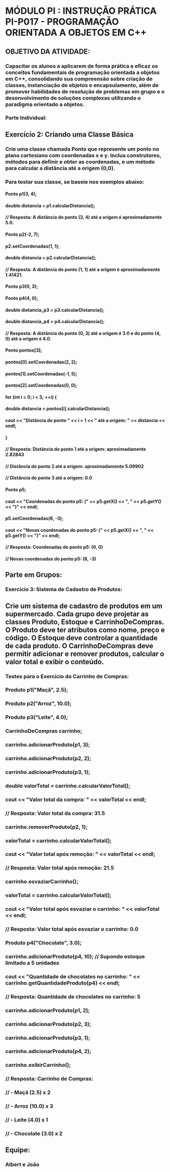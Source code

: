# MÓDULO PI : INSTRUÇÃO PRÁTICA PI-P017 - PROGRAMAÇÃO ORIENTADA A OBJETOS EM C++

## OBJETIVO DA ATIVIDADE:

###  Capacitar os alunos a aplicarem de forma prática e eficaz os conceitos fundamentais de programação orientada a objetos em C++, consolidando sua compreensão sobre criação de classes, instanciação de objetos e encapsulamento, além de promover habilidades de resolução de problemas em grupo e o desenvolvimento de soluções complexas utilizando o paradigma orientado a objetos.

### Parte Individual:
## Exercício 2: Criando uma Classe Básica
### Crie uma classe chamada Ponto que represente um ponto no plano cartesiano com coordenadas x e y. Inclua construtores, métodos para definir e obter as coordenadas, e um método para calcular a distância até a origem (0,0). 
### Para testar sua classe, se baseie nos exemplos abaixo:

#### Ponto p1(3, 4);
#### double distancia = p1.calcularDistancia();
#### // Resposta: A distância do ponto (3, 4) até a origem é aproximadamente 5.0.

#### Ponto p2(-2, 7);
#### p2.setCoordenadas(1, 1);
#### double distancia = p2.calcularDistancia();
#### // Resposta: A distância do ponto (1, 1) até a origem é aproximadamente 1.41421.

#### Ponto p3(0, 3);
#### Ponto p4(4, 0);
#### double distancia_p3 = p3.calcularDistancia();
#### double distancia_p4 = p4.calcularDistancia();
#### // Resposta: A distância do ponto (0, 3) até a origem é 3.0 e do ponto (4, 0) até a origem é 4.0.

#### Ponto pontos[3];
#### pontos[0].setCoordenadas(2, 2);
#### pontos[1].setCoordenadas(-1, 5);
#### pontos[2].setCoordenadas(0, 0);

#### for (int i = 0; i < 3; ++i) {
 #### double distancia = pontos[i].calcularDistancia();
 #### cout << "Distância do ponto " << i + 1 << " até a origem: " << distancia << endl;
#### }
#### // Resposta: Distância do ponto 1 até a origem: aproximadamente 2.82843
#### // Distância do ponto 2 até a origem: aproximadamente 5.09902
#### // Distância do ponto 3 até a origem: 0.0

#### Ponto p5;
#### cout << "Coordenadas do ponto p5: (" << p5.getX() << ", " << p5.getY() << ")" << endl;
#### p5.setCoordenadas(8, -3);
#### cout << "Novas coordenadas do ponto p5: (" << p5.getX() << ", " << p5.getY() << ")" << endl;
#### // Resposta: Coordenadas do ponto p5: (0, 0)
#### // Novas coordenadas do ponto p5: (8, -3)



## Parte em Grupos:
### Exercício 3: Sistema de Cadastro de Produtos:
## Crie um sistema de cadastro de produtos em um supermercado. Cada grupo deve projetar as classes Produto, Estoque e CarrinhoDeCompras. O Produto deve ter atributos como nome, preço e código. O Estoque deve controlar a quantidade de cada produto. O CarrinhoDeCompras deve permitir adicionar e remover produtos, calcular o valor total e exibir o conteúdo.

### Testes para o Exercício do Carrinho de Compras:

### Produto p1("Maçã", 2.5);
### Produto p2("Arroz", 10.0);
### Produto p3("Leite", 4.0);

### CarrinhoDeCompras carrinho;
### carrinho.adicionarProduto(p1, 3);
### carrinho.adicionarProduto(p2, 2);
### carrinho.adicionarProduto(p3, 1);

### double valorTotal = carrinho.calcularValorTotal();
### cout << "Valor total da compra: " << valorTotal << endl;
### // Resposta: Valor total da compra: 31.5

### carrinho.removerProduto(p2, 1);
### valorTotal = carrinho.calcularValorTotal();
### cout << "Valor total após remoção: " << valorTotal << endl;
### // Resposta: Valor total após remoção: 21.5

### carrinho.esvaziarCarrinho();
### valorTotal = carrinho.calcularValorTotal();
### cout << "Valor total após esvaziar o carrinho: " << valorTotal << endl;
### // Resposta: Valor total após esvaziar o carrinho: 0.0

### Produto p4("Chocolate", 3.0);
### carrinho.adicionarProduto(p4, 10); // Supondo estoque limitado a 5 unidades
### cout << "Quantidade de chocolates no carrinho: " << carrinho.getQuantidadeProduto(p4) << endl;
### // Resposta: Quantidade de chocolates no carrinho: 5

### carrinho.adicionarProduto(p1, 2);
### carrinho.adicionarProduto(p2, 3);
### carrinho.adicionarProduto(p3, 1);
### carrinho.adicionarProduto(p4, 2);

### carrinho.exibirCarrinho();
### // Resposta: Carrinho de Compras:
### // - Maçã (2.5) x 2
### // - Arroz (10.0) x 3
### // - Leite (4.0) x 1
### // - Chocolate (3.0) x 2

## Equipe: 
### Albert e João